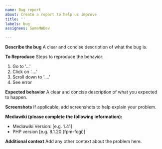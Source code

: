 ```yaml
---
name: Bug report
about: Create a report to help us improve
title: ''
labels: bug
assignees: SomeMWDev

---
```


**Describe the bug**
A clear and concise description of what the bug is.

**To Reproduce**
Steps to reproduce the behavior:
1. Go to '...'
2. Click on '....'
3. Scroll down to '....'
4. See error

**Expected behavior**
A clear and concise description of what you expected to happen.

**Screenshots**
If applicable, add screenshots to help explain your problem.

**Mediawiki (please complete the following information):**
- Mediawiki Version: [e.g. 1.41]
- PHP version [e.g. 8.1.20 (fpm-fcgi)]

**Additional context**
Add any other context about the problem here.
